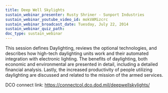 ```yaml
---
title: Deep Well Skylights
sustain_webinar_presenter: Rusty Shriner - Sunport Industries
sustain_webinar_youtube_video_id: mokVAMizcrc
sustain_webinar_broadcast_date: Tuesday, July 22, 2014
sustain_webinar_quiz_path:
doc_type: sustain_webinar
---
```


This session defines Daylighting, reviews the optional technologies, and describes how high-tech daylighting units work and their automated integration with electronic lighting. The benefits of daylighting, both economic and environmental are presented in detail, including a detailed financial analysis. Lastly, the increased productivity of people utilizing daylighting are discussed and related to the mission of the armed services.

DCO connect link: https://connectcol.dco.dod.mil/deepwellskylights/
